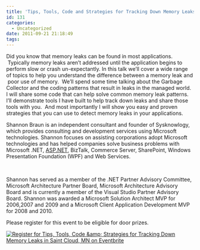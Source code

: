 ```yaml
---
title: 'Tips, Tools, Code and Strategies for Tracking Down Memory Leaks'
id: 131
categories:
  - Uncategorized
date: 2011-09-21 21:18:49
tags:
---
```


Did you know that memory leaks can be found in most applications.  Typically memory leaks aren’t addressed until the application begins to perform slow or crash un-expectantly. In this talk we’ll cover a wide range of topics to help you understand the difference between a memory leak and  poor use of memory.  We’ll spend some time talking about the Garbage Collector and the coding patterns that result in leaks in the managed world.  I will share some code that can help solve common memory leak patterns.  I’ll demonstrate tools I have built to help track down leaks and share those tools with you.  And most importantly I will show you easy and proven strategies that you can use to detect memory leaks in your applications.

Shannon Braun is an independent consultant and founder of Sysknowlogy, which provides consulting and development services using Microsoft technologies. Shannon focuses on assisting corporations adopt Microsoft technologies and has helped companies solve business problems with Microsoft .NET, [ASP.NET](http://asp.net/), BizTalk, Commerce Server, SharePoint, Windows Presentation Foundation (WPF) and Web Services.

&nbsp;

Shannon has served as a member of the .NET Partner Advisory Committee, Microsoft Architecture Partner Board, Microsoft Architecture Advisory Board and is currently a member of the Visual Studio Partner Advisory Board. Shannon was awarded a Microsoft Solution Architect MVP for 2006,2007 and 2009 and a Microsoft Client Application Development MVP for 2008 and 2010.

Please register for this event to be eligible for door prizes.

[![Register for Tips, Tools, Code &amp;amp; Strategies for Tracking Down Memory Leaks in Saint Cloud, MN  on Eventbrite](http://www.eventbrite.com/registerbutton?eid=2226509550)](http://stccode.eventbrite.com?ref=ebtn)